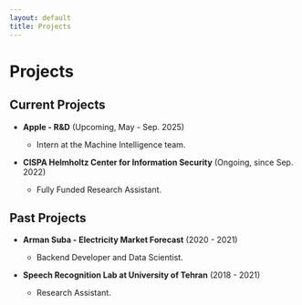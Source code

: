 ```yaml
---
layout: default
title: Projects
---
```


# Projects

## Current Projects

- **Apple - R&D** (Upcoming, May - Sep. 2025)
  - Intern at the Machine Intelligence team.

- **CISPA Helmholtz Center for Information Security** (Ongoing, since Sep. 2022)
  - Fully Funded Research Assistant.

## Past Projects

- **Arman Suba - Electricity Market Forecast** (2020 - 2021)
  - Backend Developer and Data Scientist.

- **Speech Recognition Lab at University of Tehran** (2018 - 2021)
  - Research Assistant.
